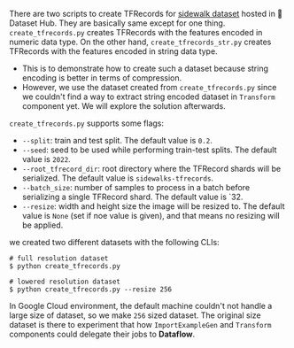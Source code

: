 There are two scripts to create TFRecords for [sidewalk dataset](https://huggingface.co/datasets/segments/sidewalk-semantic) hosted in 🤗 Dataset Hub. They are basically same except for one thing. `create_tfrecords.py` creates TFRecords with the features encoded in numeric data type. On the other hand, `create_tfrecords_str.py` creates TFRecords with the features encoded in string data type. 
- This is to demonstrate how to create such a dataset because string encoding is better in terms of compression.
- However, we use the dataset created from `create_tfrecords.py` since we couldn't find a way to extract string encoded dataset in `Transform` component yet. We will explore the solution afterwards.

`create_tfrecords.py` supports some flags:
- `--split`: train and test split. The default value is `0.2`.
- `--seed`: seed to be used while performing train-test splits. The default value is `2022`.
- `--root_tfrecord_dir`: root directory where the TFRecord shards will be serialized. The default value is `sidewalks-tfrecords`.
- `--batch_size`: number of samples to process in a batch before serializing a single TFRecord shard. The default value is `32.
- `--resize`: width and height size the image will be resized to. The default value is `None` (set if noe value is given), and that means no resizing will be applied.

we created two different datasets with the following CLIs:
```console
# full resolution dataset
$ python create_tfrecords.py

# lowered resolution dataset
$ python create_tfrecords.py --resize 256
```

In Google Cloud environment, the default machine couldn't not handle a large size of dataset, so we make `256` sized dataset. The original size dataset is there to experiment that how `ImportExampleGen` and `Transform` components could delegate their jobs to **Dataflow**.